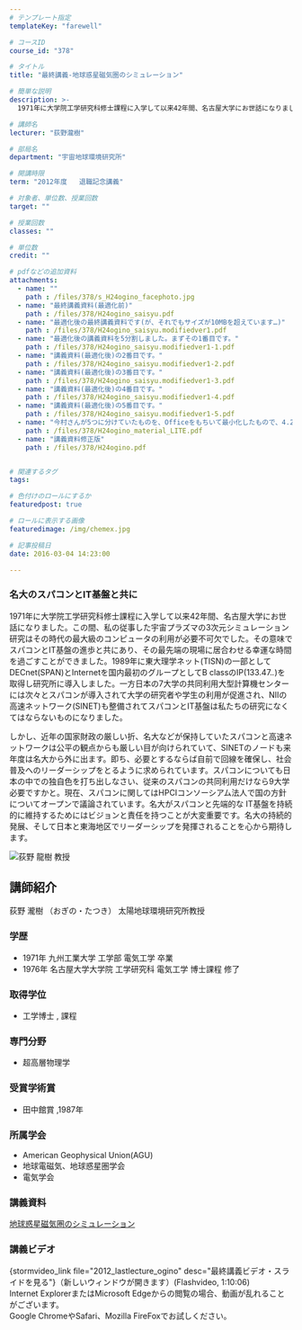 ```yaml
---
# テンプレート指定
templateKey: "farewell"

# コースID
course_id: "378"

# タイトル
title: "最終講義-地球惑星磁気圏のシミュレーション"

# 簡単な説明
description: >-
  1971年に大学院工学研究科修士課程に入学して以来42年間、名古屋大学にお世話になりました。この間、私の従事した宇宙プラズマの3次元シミュレーション研究はその時代の最大級のコンピュータの利用が必要...

# 講師名
lecturer: "荻野瀧樹"

# 部局名
department: "宇宙地球環境研究所"

# 開講時限
term: "2012年度	退職記念講義"

# 対象者、単位数、授業回数
target: ""

# 授業回数
classes: ""

# 単位数
credit: ""

# pdfなどの追加資料
attachments: 
  - name: "" 
    path : /files/378/s_H24ogino_facephoto.jpg
  - name: "最終講義資料(最適化前)" 
    path : /files/378/H24ogino_saisyu.pdf
  - name: "最適化後の最終講義資料です(が、それでもサイズが10MBを超えています…)" 
    path : /files/378/H24ogino_saisyu.modifiedver1.pdf
  - name: "最適化後の講義資料を5分割しました。まずその1番目です。" 
    path : /files/378/H24ogino_saisyu.modifiedver1-1.pdf
  - name: "講義資料(最適化後)の2番目です。" 
    path : /files/378/H24ogino_saisyu.modifiedver1-2.pdf
  - name: "講義資料(最適化後)の3番目です。" 
    path : /files/378/H24ogino_saisyu.modifiedver1-3.pdf
  - name: "講義資料(最適化後)の4番目です。" 
    path : /files/378/H24ogino_saisyu.modifiedver1-4.pdf
  - name: "講義資料(最適化後)の5番目です。" 
    path : /files/378/H24ogino_saisyu.modifiedver1-5.pdf
  - name: "今村さんが5つに分けていたものを、Officeをもちいて最小化したもので、4.2MBです。" 
    path : /files/378/H24ogino_material_LITE.pdf
  - name: "講義資料修正版" 
    path : /files/378/H24ogino.pdf


# 関連するタグ
tags:

# 色付けのロールにするか
featuredpost: true

# ロールに表示する画像
featuredimage: /img/chemex.jpg

# 記事投稿日
date: 2016-03-04 14:23:00

---
```

### 名大のスパコンとIT基盤と共に

1971年に大学院工学研究科修士課程に入学して以来42年間、名古屋大学にお世話になりました。この間、私の従事した宇宙プラズマの3次元シミュレーション研究はその時代の最大級のコンピュータの利用が必要不可欠でした。その意味でスパコンとIT基盤の進歩と共にあり、その最先端の現場に居合わせる幸運な時間を過ごすことができました。1989年に東大理学ネット(TISN)の一部として DECnet(SPAN)とInternetを国内最初のグループとしてB classのIP(133.47.*.*)を取得し研究所に導入しました。一方日本の7大学の共同利用大型計算機センターには次々とスパコンが導入されて大学の研究者や学生の利用が促進され、NIIの高速ネットワーク(SINET)も整備されてスパコンとIT基盤は私たちの研究になくてはならないものになりました。 

しかし、近年の国家財政の厳しい折、名大などが保持していたスパコンと高速ネットワークは公平の観点からも厳しい目が向けられていて、SINETのノードも来年度は名大から外に出ます。即ち、必要とするならば自前で回線を確保し、社会普及へのリーダーシップをとるように求められています。スパコンについても日本の中での独自色を打ち出しなさい、従来のスパコンの共同利用だけなら9大学必要ですかと。現在、スパコンに関してはHPCIコンソーシアム法人で国の方針についてオープンで議論されています。名大がスパコンと先端的な IT基盤を持続的に維持するためにはビジョンと責任を持つことが大変重要です。名大の持続的発展、そして日本と東海地区でリーダーシップを発揮されることを心から期待します。

![荻野 龍樹 教授](/files/378/s_H24ogino_facephoto.jpg) 
## 講師紹介

荻野 瀧樹 （おぎの・たつき） 太陽地球環境研究所教授 

### 学歴

  * 1971年 九州工業大学 工学部 電気工学 卒業
  * 1976年 名古屋大学大学院 工学研究科 電気工学 博士課程 修了

### 取得学位

  * 工学博士 , 課程

### 専門分野

  * 超高層物理学

### 受賞学術賞

  * 田中館賞 ,1987年

### 所属学会

  * American Geophysical Union(AGU)
  * 地球電磁気、地球惑星圏学会
  * 電気学会
### 講義資料


[地球惑星磁気圏のシミュレーション](/files/378/H24ogino.pdf) 

### 講義ビデオ

{stormvideo_link file="2012_lastlecture_ogino" desc="最終講義ビデオ・スライドを見る"}（新しいウィンドウが開きます）(Flashvideo, 1:10:06)  
Internet ExplorerまたはMicrosoft Edgeからの閲覧の場合、動画が乱れることがございます。  
Google ChromeやSafari、Mozilla FireFoxでお試しください。